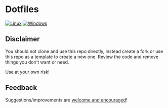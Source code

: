 # Dotfiles

[![Linux](https://github.com/hoang-himself/dotfiles/actions/workflows/linux.yml/badge.svg)](https://github.com/hoang-himself/dotfiles/actions/workflows/linux.yml)
[![Windows](https://github.com/hoang-himself/dotfiles/actions/workflows/windows.yml/badge.svg)](https://github.com/hoang-himself/dotfiles/actions/workflows/windows.yml)

## Disclaimer

You should not clone and use this repo directly, instead create a fork or use this repo as a template to create a new one.
Review the code and remove things you don't want or need.

Use at your own risk!

## Feedback

Suggestions/improvements are [welcome and encouraged](https://github.com/hoang-himself/dotfiles/issues)!
